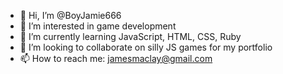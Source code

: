 - 👋 Hi, I’m @BoyJamie666
- 👀 I’m interested in game development
- 🌱 I’m currently learning JavaScript, HTML, CSS, Ruby
- 💞️ I’m looking to collaborate on silly JS games for my portfolio
- 📫 How to reach me: jamesmaclay@gmail.com

<!---
BoyJamie666/BoyJamie666 is a ✨ special ✨ repository because its `README.md` (this file) appears on your GitHub profile.
You can click the Preview link to take a look at your changes.
--->
